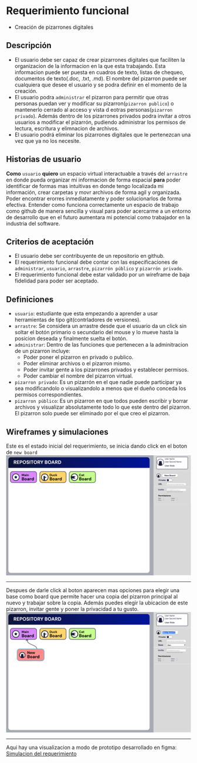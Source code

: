 # Requerimiento funcional
- Creación de pizarrones digitales
## Descripción
- El usuario debe ser capaz de crear pizarrones digitales que faciliten la organizacion de la informacion en la que esta trabajando. Esta informacion puede ser puesta en cuadros de texto, listas de chequeo, documentos de texto(.doc, .txt, .md). El nombre del pizarron puede ser cualquiera que desee el usuario y se podra definir en el momento de la creación.
- El usuario podra ``administrar`` el pizarron para permitir que otras personas puedan ver y modificar su pizarron(``pizarron publico``) o mantenerlo cerrado al acceso y vista d eotras personas(``pizarron privado``). Además dentro de los pizarrones privados podra invitar a otros usuarios a modificar el pizarrón, pudiendo administrar los permisos de lectura, escritura y elimnacion de archivos.
- El usuario podrá eliminar los pizarrones digitales que le pertenezcan una vez que ya no los necesite.
## Historias de usuario
**Como** ``usuario`` **quiero** un espacio virtual interactuable a través del ``arrastre`` en donde pueda organizar mi informacion de forma espacial **para** poder identificar de formas mas intuitivas en donde tengo localizada mi información, crear carpetas y movr archivos de forma agil y organizada. Poder encontrar erorres inmediatamente y poder solucionarlos de forma efectiva. Entender como funciona correctamente un espacio de trabajo como github de manera sencilla y visual para poder acercarme a un entorno de desarrollo que en el futuro aumentara mi potencial como trabajador en la industria del software.

## Criterios de aceptación
- El usuario debe ser contribuyente de un repositorio en github.
- El requerimiento funcional debe contar con las especificaciones de ``administrar``, ``usuario``, ``arrastre``, ``pizarrón público`` y ``pizarrón privado``.
- El requerimiento funcional debe estar validado por un wireframe de baja fidelidad para poder ser aceptado.

## Definiciones
- ``usuario``: estudiante que esta empezando a aprender a usar herramientas de tipo git(contrladores de versiones).  
- ``arrastre``: Se considera un arrastre desde que el usuario da un click sin soltar el botón primario o secundario del mouse y lo mueve hasta la posicion deseada y finalmente suelta el botón.
- ``administrar``: Dentro de las funciones que pertenecen a la adminitracion de un pizarron incluye:
  - Poder poner el pizarron en privado o publico.
  - Poder eliminar archivos o el pizarron mismo.
  - Poder invitar gente a los pizarrones privados y establecer permisos.
  - Poder cambiar el nombre del pizarron virtual.
- ``pizarron privado``: Es un pizarrón en el que nadie puede participar ya sea modificandolo o visualizandolo a menos que el dueño conceda los permisos correspondientes.
- ``pizarron público``: Es un pizarron en que todos pueden escribir y borrar archivos y visualizar absolutamente todo lo que este dentro del pizarron. El pizarron solo puede ser eliminado por el que creo el pizarron.

## Wireframes y simulaciones

Este es el estado inicial del requerimiento, se inicia dando click en el boton de ``new board``  
![Frame 1](https://github.com/Ozia112/Team-2-FSE-repo/blob/FIS-Project-Stage-2/assets/Stage2/PD/PD2/OrtizIsaac_PD2(1).png)

---
Despues de darle click al boton aparecen mas opciones para elegir una base como board que permite hacer una copia del pizarron principal al nuevo y trabajar sobre la copia. Además puedes elegir la ubicacion de este pizarron, invitar gente y poner la privacidad a tu gusto.   
![Frame 2](https://github.com/Ozia112/Team-2-FSE-repo/blob/FIS-Project-Stage-2/assets/Stage2/PD/PD2/OrtizIsaac_PD2(2).png)

---

Aqui hay una visualizacion a modo de prototipo desarrollado en figma:  
[Simulacion del requerimiento]

[Simulacion del requerimiento]: https://www.figma.com/proto/37HdcaruMB2WpG45AIRpfB/OrtizIsaac_PD2?node-id=0-1&t=iX38NHdEBiL81KHb-1 